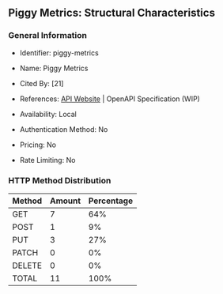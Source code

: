 ## Piggy Metrics: Structural Characteristics

### General Information

- Identifier: piggy-metrics

- Name: Piggy Metrics

- Cited By: [21]

- References: [API Website](https://github.com/sqshq/piggymetrics) | OpenAPI Specification (WIP)

- Availability: Local

- Authentication Method: No

- Pricing: No

- Rate Limiting: No

### HTTP Method Distribution

| Method | Amount | Percentage |
|--------|--------|------------|
| GET | 7 | 64% |
| POST | 1 | 9% |
| PUT | 3 | 27% |
| PATCH | 0 | 0% |
| DELETE | 0 | 0% |
| TOTAL | 11 | 100% |
